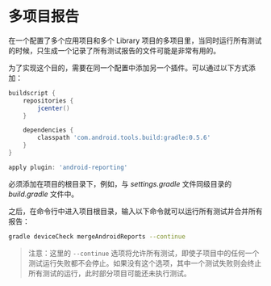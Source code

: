 # 多项目报告

在一个配置了多个应用项目和多个 Library 项目的多项目里，当同时运行所有测试的时候，只生成一个记录了所有测试报告的文件可能是非常有用的。

为了实现这个目的，需要在同一个配置中添加另一个插件。可以通过以下方式添加：

```  Groovy
buildscript {
    repositories {
        jcenter()
    }

    dependencies {
        classpath 'com.android.tools.build:gradle:0.5.6'
    }
}

apply plugin: 'android-reporting'
```

必须添加在项目的根目录下，例如，与 *settings.gradle* 文件同级目录的 *build.gradle* 文件中。

之后，在命令行中进入项目根目录，输入以下命令就可以运行所有测试并合并所有报告：

``` sh
gradle deviceCheck mergeAndroidReports --continue
```

> 注意：这里的 `--continue` 选项将允许所有测试，即使子项目中的任何一个测试运行失败都不会停止。如果没有这个选项，其中一个测试失败则会终止所有测试的运行，此时部分项目可能还未执行测试。